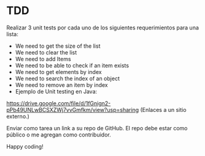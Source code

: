# TDD
Realizar 3 unit tests por cada uno de los siguientes requerimientos para una lista:

- We need to get the size of the list
- We need to clear the list
- We need to add Items
- We need to be able to check if an item exists
- We need to get elements by index
- We need to search the index of an object
- We need to remove an item by index
- Ejemplo de Unit testing en Java:

https://drive.google.com/file/d/1fGnign2-pPb49UNLwBCSXZWj7vvGmfkm/view?usp=sharing (Enlaces a un sitio externo.)

Enviar como tarea un link a su repo de GitHub. El repo debe estar como público o me agregan como contribuidor.

Happy coding!
